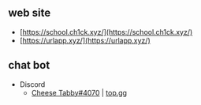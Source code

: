 ## web site
- [https://school.ch1ck.xyz/](https://school.ch1ck.xyz/)
- [https://urlapp.xyz/](https://urlapp.xyz/)

## chat bot
- Discord
    - [Cheese Tabby#4070](https://discord.com/api/oauth2/authorize?client_id=730797542065045504&permissions=35904&scope=bot) | [top.gg](https://top.gg/bot/730797542065045504)
